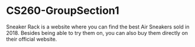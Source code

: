 # CS260-GroupSection1

Sneaker Rack is a website where you can find the best Air Sneakers sold in 2018. Besides being able to try them on, you can also buy them directly on their official website.
